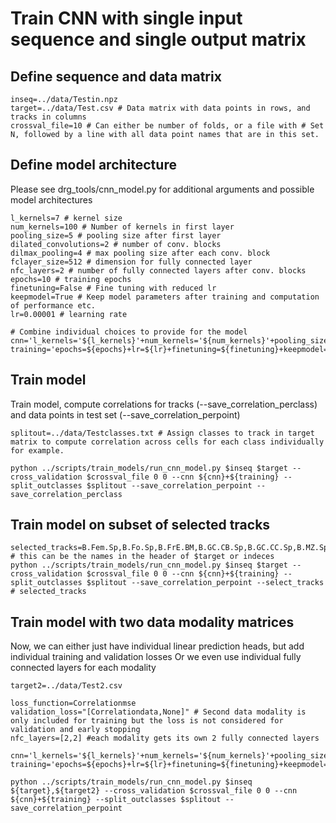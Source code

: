 # Train CNN with single input sequence and single output matrix

## Define sequence and data matrix
```
inseq=../data/Testin.npz
target=../data/Test.csv # Data matrix with data points in rows, and tracks in columns
crossval_file=10 # Can either be number of folds, or a file with # Set N, followed by a line with all data point names that are in this set. 
```
## Define model architecture
Please see drg_tools/cnn_model.py for additional arguments and possible model architectures
```
l_kernels=7 # kernel size
num_kernels=100 # Number of kernels in first layer
pooling_size=5 # pooling size after first layer
dilated_convolutions=2 # number of conv. blocks
dilmax_pooling=4 # max pooling size after each conv. block
fclayer_size=512 # dimension for fully connected layer
nfc_layers=2 # number of fully connected layers after conv. blocks
epochs=10 # training epochs
finetuning=False # Fine tuning with reduced lr
keepmodel=True # Keep model parameters after training and computation of performance etc. 
lr=0.00001 # learning rate

# Combine individual choices to provide for the model
cnn='l_kernels='${l_kernels}'+num_kernels='${num_kernels}'+pooling_size='${pooling_size}'+dilated_convolutions='${dilated_convolutions}'+fclayer_size='${fclayer_size}'+nfc_layers=${nfc_layer}
training='epochs=${epochs}+lr=${lr}+finetuning=${finetuning}+keepmodel=${keepmodel}'
```
## Train model
Train model, compute correlations for tracks (--save_correlation_perclass) and data points in test set (--save_correlation_perpoint)
```
splitout=../data/Testclasses.txt # Assign classes to track in target matrix to compute correlation across cells for each class individually for example.

python ../scripts/train_models/run_cnn_model.py $inseq $target --cross_validation $crossval_file 0 0 --cnn ${cnn}+${training} --split_outclasses $splitout --save_correlation_perpoint --save_correlation_perclass 
````

## Train model on subset of selected tracks  
```
selected_tracks=B.Fem.Sp,B.Fo.Sp,B.FrE.BM,B.GC.CB.Sp,B.GC.CC.Sp,B.MZ.Sp,20,33,54 # this can be the names in the header of $target or indeces
python ../scripts/train_models/run_cnn_model.py $inseq $target --cross_validation $crossval_file 0 0 --cnn ${cnn}+${training} --split_outclasses $splitout --save_correlation_perpoint --select_tracks # selected_tracks
```


## Train model with two data modality matrices
Now, we can either just have individual linear prediction heads, but add individual training and validation losses
Or we even use individual fully connected layers for each modality

```
target2=../data/Test2.csv

loss_function=Correlationmse
validation_loss="[Correlationdata,None]" # Second data modality is only included for training but the loss is not considered for validation and early stopping
nfc_layers=[2,2] #each modality gets its own 2 fully connected layers

cnn='l_kernels='${l_kernels}'+num_kernels='${num_kernels}'+pooling_size='${pooling_size}'+dilated_convolutions='${dilated_convolutions}'+fclayer_size='${fclayer_size}'+nfc_layers=${nfc_layer}
training='epochs=${epochs}+lr=${lr}+finetuning=${finetuning}+keepmodel=${keepmodel}+loss_function=${loss_function}+validation_loss=${validation_loss}'

python ../scripts/train_models/run_cnn_model.py $inseq ${target},${target2} --cross_validation $crossval_file 0 0 --cnn ${cnn}+${training} --split_outclasses $splitout --save_correlation_perpoint
```

